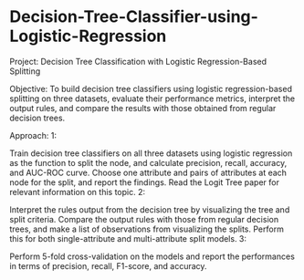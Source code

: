 # Decision-Tree-Classifier-using-Logistic-Regression
Project: Decision Tree Classification with Logistic Regression-Based Splitting

Objective: To build decision tree classifiers using logistic regression-based splitting on three datasets, evaluate their performance metrics, interpret the output rules, and compare the results with those obtained from regular decision trees.

Approach:
1:

Train decision tree classifiers on all three datasets using logistic regression as the function to split the node, and calculate precision, recall, accuracy, and AUC-ROC curve.
Choose one attribute and pairs of attributes at each node for the split, and report the findings.
Read the Logit Tree paper for relevant information on this topic.
2:

Interpret the rules output from the decision tree by visualizing the tree and split criteria.
Compare the output rules with those from regular decision trees, and make a list of observations from visualizing the splits.
Perform this for both single-attribute and multi-attribute split models.
3:

Perform 5-fold cross-validation on the models and report the performances in terms of precision, recall, F1-score, and accuracy.
